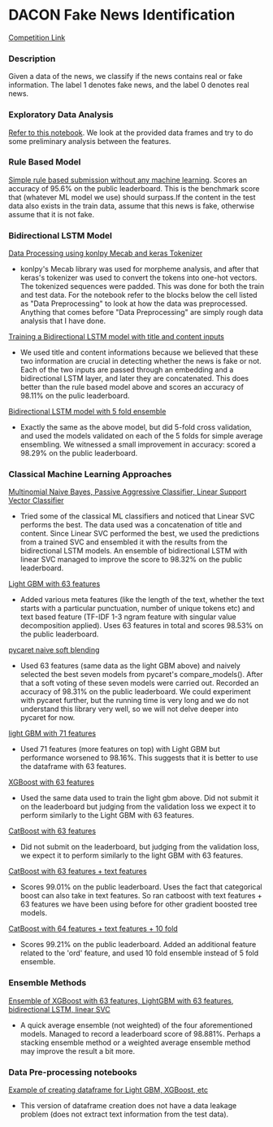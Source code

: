 # DACON Fake News Identification

[Competition Link](https://dacon.io/competitions/official/235658/overview/)

### Description 
Given a data of the news, we classify if the news contains real or fake information. 
The label 1 denotes fake news, and the label 0 denotes real news. 

### Exploratory Data Analysis 
[Refer to this notebook](https://github.com/puzzlecollector/DACON-fake-news-identification/blob/main/Exploratory%20Data%20Analysis.ipynb). We look at the provided data frames and try to do some preliminary analysis between the features. 

### Rule Based Model 
[Simple rule based submission without any machine learning](https://github.com/puzzlecollector/DACON-fake-news-identification/blob/main/Rule%20Based%20Model.ipynb). Scores an accuracy of 95.6% on the public leaderboard. This is the benchmark score that (whatever ML model we use) should surpass.If the content in the test data also exists in the train data, assume that this news is fake, otherwise assume that it is not fake.  

### Bidirectional LSTM Model 
[Data Processing using konlpy Mecab and keras Tokenizer](https://github.com/puzzlecollector/DACON-fake-news-identification/blob/main/Data%20Inspect.ipynb) 
- konlpy's Mecab library was used for morpheme analysis, and after that keras's tokenizer was used to convert the tokens into one-hot vectors. The tokenized sequences were padded. This was done for both the train and test data. For the notebook refer to the blocks below the cell listed as "Data Preprocessing" to look at how the data was preprocessed. Anything that comes before "Data Preprocessing" are simply rough data analysis that I have done.  

[Training a Bidirectional LSTM model with title and content inputs](https://github.com/puzzlecollector/DACON-fake-news-identification/blob/main/fintech_nlp.ipynb) 
- We used title and content informations because we believed that these two information are crucial in detecting whether the news is fake or not. Each of the two inputs are passed through an embedding and a bidirectional LSTM layer, and later they are concatenated. This does better than the rule based model above and scores an accuracy of 98.11% on the pulic leaderboard. 

[Bidirectional LSTM model with 5 fold ensemble](https://github.com/puzzlecollector/DACON-fake-news-identification/blob/main/bidirectional_5_fold.ipynb) 
- Exactly the same as the above model, but did 5-fold cross validation, and used the models validated on each of the 5 folds for simple average ensembling. We witnessed a small improvement in accuracy: scored a 98.29% on the public leaderboard.   

### Classical Machine Learning Approaches  
[Multinomial Naive Bayes, Passive Aggressive Classifier, Linear Support Vector Classifier](https://github.com/puzzlecollector/DACON-fake-news-identification/blob/main/ML%20methods.ipynb) 
- Tried some of the classical ML classifiers and noticed that Linear SVC performs the best. The data used was a concatenation of title and content. Since Linear SVC performed the best, we used the predictions from a trained SVC and ensembled it with the results from the bidirectional LSTM models. An ensemble of bidirectional LSTM with linear SVC managed to improve the score to 98.32% on the public leaderboard.   

[Light GBM with 63 features](https://github.com/puzzlecollector/DACON-fake-news-identification/blob/main/LGBM_63_features.ipynb)
- Added various meta features (like the length of the text, whether the text starts with a particular punctuation, number of unique tokens etc) and text based feature (TF-IDF 1-3 ngram feature with singular value decomposition applied). Uses 63 features in total and scores 98.53% on the public leaderboard. 

[pycaret naive soft blending](https://github.com/puzzlecollector/DACON-fake-news-identification/blob/main/pycaret_naive_softblending.ipynb) 
- Used 63 features (same data as the light GBM above) and naively selected the best seven models from pycaret's compare_models(). After that a soft voting of these seven models were carried out. Recorded an accuracy of 98.31% on the public leaderboard. We could experiment with pycaret further, but the running time is very long and we do not understand this library very well, so we will not delve deeper into pycaret for now.  

[light GBM with 71 features](https://github.com/puzzlecollector/DACON-fake-news-identification/blob/main/lightgbm%20more%20features.ipynb)
- Used 71 features (more features on top) with Light GBM but performance worsened to 98.16%. This suggests that it is better to use the dataframe with 63 features.  

[XGBoost with 63 features](https://github.com/puzzlecollector/DACON-fake-news-identification/blob/main/xgboost.ipynb)
- Used the same data used to train the light gbm above. Did not submit it on the leaderboard but judging from the validation loss we expect it to perform similarly to the Light GBM with 63 features. 

[CatBoost with 63 features](https://github.com/puzzlecollector/DACON-fake-news-identification/blob/main/catboost_63_features.ipynb) 
- Did not submit on the leaderboard, but judging from the validation loss, we expect it to perform similarly to the light GBM with 63 features. 

[CatBoost with 63 features + text features](https://github.com/puzzlecollector/DACON-fake-news-identification/blob/main/catboost_full.ipynb) 
- Scores 99.01% on the public leaderboard. Uses the fact that categorical boost can also take in text features. So ran catboost with text features + 63 features we have been using before for other gradient boosted tree models. 

[CatBoost with 64 features + text features + 10 fold](https://github.com/puzzlecollector/DACON-fake-news-identification/blob/main/catboost_10_fold.ipynb) 
- Scores 99.21% on the public leaderboard. Added an additional feature related to the 'ord' feature, and used 10 fold ensemble instead of 5 fold ensemble. 


### Ensemble Methods 
[Ensemble of XGBoost with 63 features, LightGBM with 63 features, bidirectional LSTM, linear SVC](https://github.com/puzzlecollector/DACON-fake-news-identification/blob/main/probability%20ensembles.ipynb)  
- A quick average ensemble (not weighted) of the four aforementioned models. Managed to record a leaderboard score of 98.881%. Perhaps a stacking ensemble method or a weighted average ensemble method may improve the result a bit more.  

### Data Pre-processing notebooks 
[Example of creating dataframe for Light GBM, XGBoost, etc](https://github.com/puzzlecollector/DACON-fake-news-identification/blob/main/dataframe_no_data_leak.ipynb) 
- This version of dataframe creation does not have a data leakage problem (does not extract text information from the test data). 
